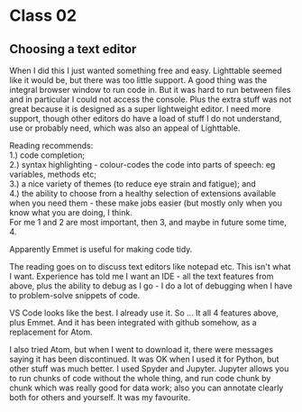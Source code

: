 # Class 02

## Choosing a text editor    

When I did this I just wanted something free and easy. Lighttable seemed like it would be, but there was too little support. A good thing was the integral browser window to run code in. But it was hard to run between files and in particular I could not access the console. Plus the extra stuff was not great because it is designed as a super lightweight editor. I need more support, though other editors do have a load of stuff I do not understand, use or probably need, which was also an appeal of Lighttable.

Reading recommends:    
1.) code completion;   
2.) syntax highlighting - colour-codes the code into parts of speech: eg variables, methods etc;   
3.) a nice variety of themes (to reduce eye strain and fatigue); and    
4.) the ability to choose from a healthy selection of extensions available when you need them - these make jobs easier (but mostly only when you know what you are doing, I think.      
For me 1 and 2 are most important, then 3, and maybe in future some time, 4.

Apparently Emmet is useful for making code tidy. 

The reading goes on to discuss text editors like notepad etc. This isn't what I want. Experience has told me I want an IDE - all the text features from above, plus the ability to debug as I go - I do a lot of debugging when I have to problem-solve snippets of code.

VS Code looks like the best. I already use it. So ...
It all 4 features above, plus Emmet. And it has been integrated with github somehow, as a replacement for Atom.

I also tried Atom, but when I went to download it, there were messages saying it has been discontinued. It was OK when I used it for Python, but other stuff was much better. I used Spyder and Jupyter. Jupyter allows you to run chunks of code without the whole thing, and run code chunk by chunk which was really good for data work; also you can annotate clearly both for others and yourself. It was my favourite.
